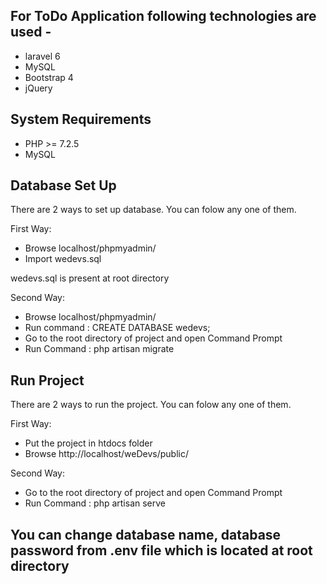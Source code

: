 ## For ToDo Application following technologies are used -
 - laravel 6 
 - MySQL
 - Bootstrap 4
 - jQuery

## System Requirements

 - PHP >= 7.2.5
 - MySQL

## Database Set Up

There are 2 ways to set up database. You can folow any one of them.

First Way:

- Browse localhost/phpmyadmin/
- Import wedevs.sql 

wedevs.sql is present at root directory

Second Way:

- Browse localhost/phpmyadmin/
- Run command : CREATE DATABASE wedevs;
- Go to the root directory of project and open Command Prompt
- Run Command : php artisan migrate

## Run Project

There are 2 ways to run the project. You can folow any one of them.

First Way:

- Put the project in htdocs folder
- Browse http://localhost/weDevs/public/ 

Second Way:

- Go to the root directory of project and open Command Prompt
- Run Command : php artisan serve


## You can change database name, database password from .env file which is located at root directory
